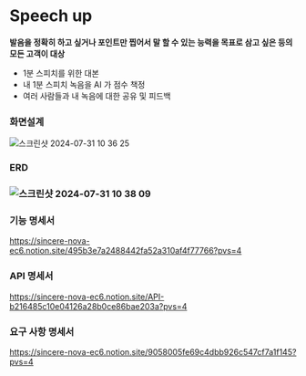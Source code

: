 # Speech up
**발음을 정확히 하고 싶거나 포인트만 찝어서 말 할 수 있는 능력을 목표로 삼고 싶은 등의 모든 고객이 대상**

- 1분 스피치를 위한 대본
- 내 1분 스피치 녹음을 AI 가 점수 책정
- 여러 사람들과 내 녹음에 대한 공유 및 피드백

### 화면설계
![스크린샷 2024-07-31 10 36 25](https://github.com/user-attachments/assets/6c47baf1-2169-45a5-8bff-c2f2ae587e83)

### ERD
### ![스크린샷 2024-07-31 10 38 09](https://github.com/user-attachments/assets/3bdeebce-412f-41c6-8883-96cd2fc4d7cf)

### 기능 명세서
https://sincere-nova-ec6.notion.site/495b3e7a2488442fa52a310af4f77766?pvs=4

### API 명세서
https://sincere-nova-ec6.notion.site/API-b216485c10e04126a28b0ce86bae203a?pvs=4

### 요구 사항 명세서
https://sincere-nova-ec6.notion.site/9058005fe69c4dbb926c547cf7a1f145?pvs=4
